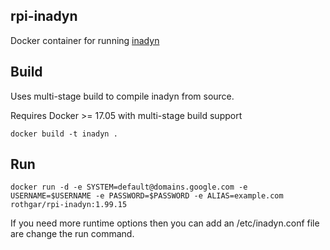 rpi-inadyn
---

Docker container for running [inadyn](https://github.com/troglobit/inadyn)

## Build

Uses multi-stage build to compile inadyn from source.

Requires Docker >= 17.05 with multi-stage build support

```
docker build -t inadyn .
```

## Run

```
docker run -d -e SYSTEM=default@domains.google.com -e USERNAME=$USERNAME -e PASSWORD=$PASSWORD -e ALIAS=example.com rothgar/rpi-inadyn:1.99.15
```

If you need more runtime options then you can add an /etc/inadyn.conf file are change the run command.
